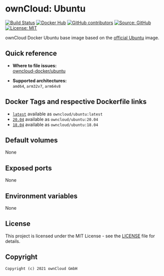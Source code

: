 # ownCloud: Ubuntu

[![Build Status](https://img.shields.io/drone/build/owncloud-docker/ubuntu?logo=drone&server=https%3A%2F%2Fdrone.owncloud.com)](https://drone.owncloud.com/owncloud-docker/ubuntu)
[![Docker Hub](https://img.shields.io/docker/v/owncloud/ubuntu?logo=docker&label=dockerhub&sort=semver&logoColor=white)](https://hub.docker.com/r/owncloud/ubuntu)
[![GitHub contributors](https://img.shields.io/github/contributors/owncloud-docker/ubuntu)](https://github.com/owncloud-docker/ubuntu/graphs/contributors)
[![Source: GitHub](https://img.shields.io/badge/source-github-blue.svg?logo=github&logoColor=white)](https://github.com/owncloud-docker/ubuntu)
[![License: MIT](https://img.shields.io/github/license/owncloud-docker/ubuntu)](https://github.com/owncloud-docker/ubuntu/blob/master/LICENSE)

ownCloud Docker Ubuntu base image based on the [official Ubuntu](https://registry.hub.docker.com/_/ubuntu/) image.

## Quick reference

- **Where to file issues:**\
  [owncloud-docker/ubuntu](https://github.com/owncloud-docker/ubuntu/issues)

- **Supported architectures:**\
  `amd64`, `arm32v7`, `arm64v8`

## Docker Tags and respective Dockerfile links

- [`latest`](https://github.com/owncloud-docker/ubuntu/blob/master/latest/Dockerfile.amd64) available as `owncloud/ubuntu:latest`
- [`20.04`](https://github.com/owncloud-docker/ubuntu/blob/master/v20.04/Dockerfile.amd64) available as `owncloud/ubuntu:20.04`
- [`18.04`](https://github.com/owncloud-docker/ubuntu/blob/master/v18.04/Dockerfile.amd64) available as `owncloud/ubuntu:18.04`

## Default volumes

None

## Exposed ports

None

## Environment variables

None

## License

This project is licensed under the MIT License - see the [LICENSE](https://github.com/owncloud-docker/ubuntu/blob/master/LICENSE) file for details.

## Copyright

```Text
Copyright (c) 2021 ownCloud GmbH
```
